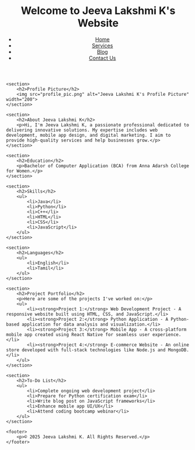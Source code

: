 <!DOCTYPE html>
<html lang="en">
<head>
    <meta charset="UTF-8">
    <meta name="viewport" content="width=device-width, initial-scale=1.0">
    <title>Jeeva Lakshmi K's Website</title>
</head>
<body>
    <header>
        <h1>Welcome to Jeeva Lakshmi K's Website</h1>
        <nav>
            <ul>
                <li><a href="#">Home</a></li>
                <li><a href="#">Services</a></li>
                <li><a href="#">Blog</a></li>
                <li><a href="#">Contact Us</a></li>
            </ul>
        </nav>
    </header>

    <section>
        <h2>Profile Picture</h2>
        <img src="profile_pic.png" alt="Jeeva Lakshmi K's Profile Picture" width="200">
    </section>

    <section>
        <h2>About Jeeva Lakshmi K</h2>
        <p>Hi, I'm Jeeva Lakshmi K, a passionate professional dedicated to delivering innovative solutions. My expertise includes web development, mobile app design, and digital marketing. I aim to provide high-quality services and help businesses grow.</p>
    </section>

    <section>
        <h2>Education</h2>
        <p>Bachelor of Computer Application (BCA) from Anna Adarsh College for Women.</p>
    </section>

    <section>
        <h2>Skills</h2>
        <ul>
            <li>Java</li>
            <li>Python</li>
            <li>C++</li>
            <li>HTML</li>
            <li>CSS</li>
            <li>JavaScript</li>
        </ul>
    </section>

    <section>
        <h2>Languages</h2>
        <ul>
            <li>English</li>
            <li>Tamil</li>
        </ul>
    </section>

    <section>
        <h2>Project Portfolio</h2>
        <p>Here are some of the projects I've worked on:</p>
        <ul>
            <li><strong>Project 1:</strong> Web Development Project - A responsive website built using HTML, CSS, and JavaScript.</li>
            <li><strong>Project 2:</strong> Python Application - A Python-based application for data analysis and visualization.</li>
            <li><strong>Project 3:</strong> Mobile App - A cross-platform mobile app created using React Native for seamless user experience.</li>
            <li><strong>Project 4:</strong> E-commerce Website - An online store developed with full-stack technologies like Node.js and MongoDB.</li>
        </ul>
    </section>

    <section>
        <h2>To-Do List</h2>
        <ul>
            <li>Complete ongoing web development project</li>
            <li>Prepare for Python certification exam</li>
            <li>Write blog post on JavaScript frameworks</li>
            <li>Enhance mobile app UI/UX</li>
            <li>Attend coding bootcamp webinar</li>
        </ul>
    </section>

    <footer>
        <p>© 2025 Jeeva Lakshmi K. All Rights Reserved.</p>
    </footer>
</body>
</html>
